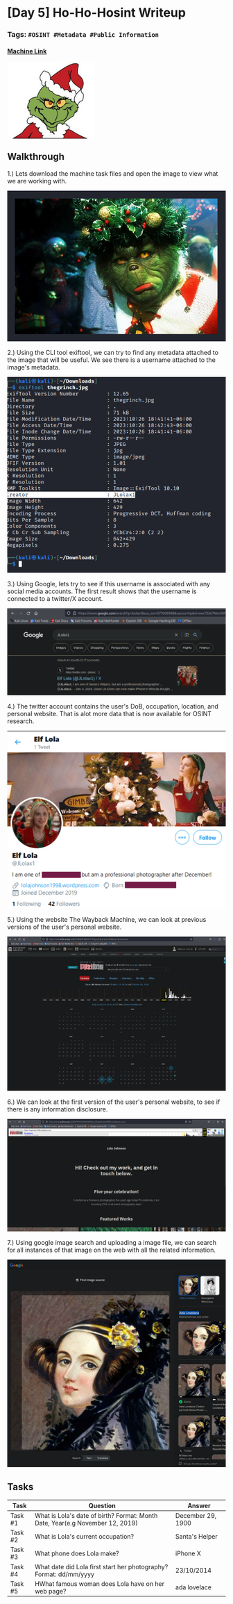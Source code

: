 # [Day 5] Ho-Ho-Hosint Writeup
### Tags: `#OSINT #Metadata #Public Information`
#### [Machine Link](https://tryhackme.com/room/25daysofchristmas)

<img src='imgs/advent2019day5.png' width='200' align='center'>

## Walkthrough

1.) Lets download the machine task files and open the image to view what we are working with.

![](imgs/thegrinch.png)

2.) Using the CLI tool exiftool, we can try to find any metadata attached to the image that will be useful. We see there is a username attached to the image's metadata.

![](imgs/metadata.png)

3.) Using Google, lets try to see if this username is associated with any social media accounts. The first result shows that the username is connected to a twitter/X account.

![](imgs/username.png)

4.) The twitter account contains the user's DoB, occupation, location, and personal website. That is alot more data that is now available for OSINT research. 

![](imgs/twitter.png)

5.) Using the website The Wayback Machine, we can look at previous versions of the user's personal website.

![](imgs/wayback.png)

6.) We can look at the first version of the user's personal website, to see if there is any information disclosure.

![](imgs/firstwebsite.png)

7.) Using google image search and uploading a image file, we can search for all instances of that image on the web with all the related information.

![](imgs/googleimageserach.png)


## Tasks
| Task | Question | Answer |
| --- | --- | --- |
| Task #1 | What is Lola's date of birth? Format: Month Date, Year(e.g November 12, 2019) | December 29, 1900 |
| Task #2 | What is Lola's current occupation?| Santa's Helper |
| Task #3 | What phone does Lola make? | iPhone X |
| Task #4 | What date did Lola first start her photography? Format: dd/mm/yyyy | 23/10/2014 |
| Task #5 | HWhat famous woman does Lola have on her web page? | ada lovelace |



